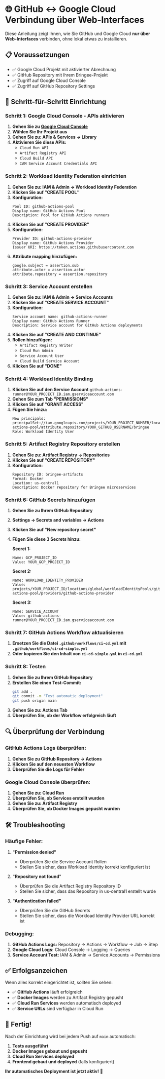 # 🌐 GitHub ↔ Google Cloud Verbindung über Web-Interfaces

Diese Anleitung zeigt Ihnen, wie Sie GitHub und Google Cloud **nur über Web-Interfaces** verbinden, ohne lokal etwas zu installieren.

## 📋 Voraussetzungen

- ✅ Google Cloud Projekt mit aktivierter Abrechnung
- ✅ GitHub Repository mit Ihrem Bringee-Projekt
- ✅ Zugriff auf Google Cloud Console
- ✅ Zugriff auf GitHub Repository Settings

## 🔧 Schritt-für-Schritt Einrichtung

### **Schritt 1: Google Cloud Console - APIs aktivieren**

1. **Gehen Sie zu [Google Cloud Console](https://console.cloud.google.com/)**
2. **Wählen Sie Ihr Projekt aus**
3. **Gehen Sie zu: APIs & Services → Library**
4. **Aktivieren Sie diese APIs:**
   - `Cloud Run API`
   - `Artifact Registry API`
   - `Cloud Build API`
   - `IAM Service Account Credentials API`

### **Schritt 2: Workload Identity Federation einrichten**

1. **Gehen Sie zu: IAM & Admin → Workload Identity Federation**
2. **Klicken Sie auf "CREATE POOL"**
3. **Konfiguration:**
   ```
   Pool ID: github-actions-pool
   Display name: GitHub Actions Pool
   Description: Pool for GitHub Actions runners
   ```
4. **Klicken Sie auf "CREATE PROVIDER"**
5. **Konfiguration:**
   ```
   Provider ID: github-actions-provider
   Display name: GitHub Actions Provider
   Issuer URI: https://token.actions.githubusercontent.com
   ```
6. **Attribute mapping hinzufügen:**
   ```
   google.subject = assertion.sub
   attribute.actor = assertion.actor
   attribute.repository = assertion.repository
   ```

### **Schritt 3: Service Account erstellen**

1. **Gehen Sie zu: IAM & Admin → Service Accounts**
2. **Klicken Sie auf "CREATE SERVICE ACCOUNT"**
3. **Konfiguration:**
   ```
   Service account name: github-actions-runner
   Display name: GitHub Actions Runner
   Description: Service account for GitHub Actions deployments
   ```
4. **Klicken Sie auf "CREATE AND CONTINUE"**
5. **Rollen hinzufügen:**
   - `Artifact Registry Writer`
   - `Cloud Run Admin`
   - `Service Account User`
   - `Cloud Build Service Account`
6. **Klicken Sie auf "DONE"**

### **Schritt 4: Workload Identity Binding**

1. **Klicken Sie auf den Service Account** `github-actions-runner@YOUR_PROJECT_ID.iam.gserviceaccount.com`
2. **Gehen Sie zum Tab "PERMISSIONS"**
3. **Klicken Sie auf "GRANT ACCESS"**
4. **Fügen Sie hinzu:**
   ```
   New principals: principalSet://iam.googleapis.com/projects/YOUR_PROJECT_NUMBER/locations/global/workloadIdentityPools/github-actions-pool/attribute.repository/YOUR_GITHUB_USERNAME/bringee
   Role: Workload Identity User
   ```

### **Schritt 5: Artifact Registry Repository erstellen**

1. **Gehen Sie zu: Artifact Registry → Repositories**
2. **Klicken Sie auf "CREATE REPOSITORY"**
3. **Konfiguration:**
   ```
   Repository ID: bringee-artifacts
   Format: Docker
   Location: us-central1
   Description: Docker repository for Bringee microservices
   ```

### **Schritt 6: GitHub Secrets hinzufügen**

1. **Gehen Sie zu Ihrem GitHub Repository**
2. **Settings → Secrets and variables → Actions**
3. **Klicken Sie auf "New repository secret"**
4. **Fügen Sie diese 3 Secrets hinzu:**

   **Secret 1:**
   ```
   Name: GCP_PROJECT_ID
   Value: YOUR_GCP_PROJECT_ID
   ```

   **Secret 2:**
   ```
   Name: WORKLOAD_IDENTITY_PROVIDER
   Value: projects/YOUR_PROJECT_ID/locations/global/workloadIdentityPools/github-actions-pool/providers/github-actions-provider
   ```

   **Secret 3:**
   ```
   Name: SERVICE_ACCOUNT
   Value: github-actions-runner@YOUR_PROJECT_ID.iam.gserviceaccount.com
   ```

### **Schritt 7: GitHub Actions Workflow aktualisieren**

1. **Ersetzen Sie die Datei `.github/workflows/ci-cd.yml` mit `.github/workflows/ci-cd-simple.yml`**
2. **Oder kopieren Sie den Inhalt von `ci-cd-simple.yml` in `ci-cd.yml`**

### **Schritt 8: Testen**

1. **Gehen Sie zu Ihrem GitHub Repository**
2. **Erstellen Sie einen Test-Commit:**
   ```bash
   git add .
   git commit -m "Test automatic deployment"
   git push origin main
   ```
3. **Gehen Sie zu: Actions Tab**
4. **Überprüfen Sie, ob der Workflow erfolgreich läuft**

## 🔍 Überprüfung der Verbindung

### **GitHub Actions Logs überprüfen:**

1. **Gehen Sie zu GitHub Repository → Actions**
2. **Klicken Sie auf den neuesten Workflow**
3. **Überprüfen Sie die Logs für Fehler**

### **Google Cloud Console überprüfen:**

1. **Gehen Sie zu: Cloud Run**
2. **Überprüfen Sie, ob Services erstellt wurden**
3. **Gehen Sie zu: Artifact Registry**
4. **Überprüfen Sie, ob Docker Images gepusht wurden**

## 🛠️ Troubleshooting

### **Häufige Fehler:**

1. **"Permission denied"**
   - Überprüfen Sie die Service Account Rollen
   - Stellen Sie sicher, dass Workload Identity korrekt konfiguriert ist

2. **"Repository not found"**
   - Überprüfen Sie die Artifact Registry Repository ID
   - Stellen Sie sicher, dass das Repository in us-central1 erstellt wurde

3. **"Authentication failed"**
   - Überprüfen Sie die GitHub Secrets
   - Stellen Sie sicher, dass die Workload Identity Provider URL korrekt ist

### **Debugging:**

1. **GitHub Actions Logs:** Repository → Actions → Workflow → Job → Step
2. **Google Cloud Logs:** Cloud Console → Logging → Queries
3. **Service Account Test:** IAM & Admin → Service Accounts → Permissions

## ✅ Erfolgsanzeichen

Wenn alles korrekt eingerichtet ist, sollten Sie sehen:

- ✅ **GitHub Actions** läuft erfolgreich
- ✅ **Docker Images** werden zu Artifact Registry gepusht
- ✅ **Cloud Run Services** werden automatisch deployed
- ✅ **Service URLs** sind verfügbar in Cloud Run

## 🎉 Fertig!

Nach der Einrichtung wird bei jedem Push auf `main` automatisch:

1. **Tests ausgeführt**
2. **Docker Images gebaut und gepusht**
3. **Cloud Run Services deployed**
4. **Frontend gebaut und deployed** (falls konfiguriert)

**Ihr automatisches Deployment ist jetzt aktiv!** 🚀